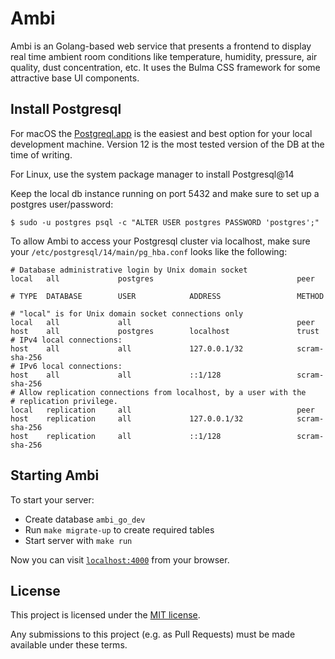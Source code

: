 # Ambi

Ambi is an Golang-based web service that presents a frontend to display real time ambient room conditions
like temperature, humidity, pressure, air quality, dust concentration, etc. It uses the Bulma CSS framework
for some attractive base UI components.
## Install Postgresql

For macOS the [Postgreql.app](https://postgresapp.com/) is the easiest and best option for your local development machine. Version 12
is the most tested version of the DB at the time of writing.

For Linux, use the system package manager to install Postgresql@14

Keep the local db instance running on port 5432 and make sure to set up a postgres user/password:

`$ sudo -u postgres psql -c "ALTER USER postgres PASSWORD 'postgres';"`

To allow Ambi to access your Postgresql cluster via localhost, make sure your `/etc/postgresql/14/main/pg_hba.conf` looks like the following:

```
# Database administrative login by Unix domain socket
local   all             postgres                                peer

# TYPE  DATABASE        USER            ADDRESS                 METHOD

# "local" is for Unix domain socket connections only
local   all             all                                     peer
host    all             postgres        localhost               trust
# IPv4 local connections:
host    all             all             127.0.0.1/32            scram-sha-256
# IPv6 local connections:
host    all             all             ::1/128                 scram-sha-256
# Allow replication connections from localhost, by a user with the
# replication privilege.
local   replication     all                                     peer
host    replication     all             127.0.0.1/32            scram-sha-256
host    replication     all             ::1/128                 scram-sha-256
```
## Starting Ambi

To start your server:
  * Create database `ambi_go_dev`
  * Run `make migrate-up` to create required tables
  * Start server with `make run`

Now you can visit [`localhost:4000`](http://localhost:4000) from your browser.
## License

This project is licensed under the [MIT license](https://opensource.org/licenses/MIT).

Any submissions to this project (e.g. as Pull Requests) must be made available under these terms.